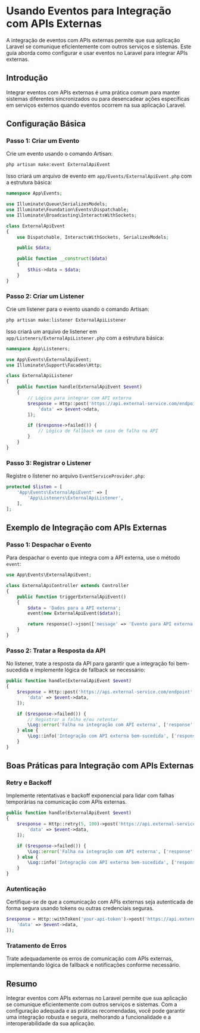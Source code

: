 # Usando Eventos para Integração com APIs Externas

A integração de eventos com APIs externas permite que sua aplicação Laravel se comunique eficientemente com outros serviços e sistemas. Este guia aborda como configurar e usar eventos no Laravel para integrar APIs externas.

## Introdução

Integrar eventos com APIs externas é uma prática comum para manter sistemas diferentes sincronizados ou para desencadear ações específicas em serviços externos quando eventos ocorrem na sua aplicação Laravel. 

## Configuração Básica

### Passo 1: Criar um Evento

Crie um evento usando o comando Artisan:

```bash
php artisan make:event ExternalApiEvent
```

Isso criará um arquivo de evento em `app/Events/ExternalApiEvent.php` com a estrutura básica:

```php
namespace App\Events;

use Illuminate\Queue\SerializesModels;
use Illuminate\Foundation\Events\Dispatchable;
use Illuminate\Broadcasting\InteractsWithSockets;

class ExternalApiEvent
{
    use Dispatchable, InteractsWithSockets, SerializesModels;

    public $data;

    public function __construct($data)
    {
        $this->data = $data;
    }
}
```

### Passo 2: Criar um Listener

Crie um listener para o evento usando o comando Artisan:

```bash
php artisan make:listener ExternalApiListener
```

Isso criará um arquivo de listener em `app/Listeners/ExternalApiListener.php` com a estrutura básica:

```php
namespace App\Listeners;

use App\Events\ExternalApiEvent;
use Illuminate\Support\Facades\Http;

class ExternalApiListener
{
    public function handle(ExternalApiEvent $event)
    {
        // Lógica para integrar com API externa
        $response = Http::post('https://api.external-service.com/endpoint', [
            'data' => $event->data,
        ]);

        if ($response->failed()) {
            // Lógica de fallback em caso de falha na API
        }
    }
}
```

### Passo 3: Registrar o Listener

Registre o listener no arquivo `EventServiceProvider.php`:

```php
protected $listen = [
    'App\Events\ExternalApiEvent' => [
        'App\Listeners\ExternalApiListener',
    ],
];
```

## Exemplo de Integração com APIs Externas

### Passo 1: Despachar o Evento

Para despachar o evento que integra com a API externa, use o método `event`:

```php
use App\Events\ExternalApiEvent;

class ExternalApiController extends Controller
{
    public function triggerExternalApiEvent()
    {
        $data = 'Dados para a API externa';
        event(new ExternalApiEvent($data));

        return response()->json(['message' => 'Evento para API externa disparado com sucesso!']);
    }
}
```

### Passo 2: Tratar a Resposta da API

No listener, trate a resposta da API para garantir que a integração foi bem-sucedida e implemente lógica de fallback se necessário:

```php
public function handle(ExternalApiEvent $event)
{
    $response = Http::post('https://api.external-service.com/endpoint', [
        'data' => $event->data,
    ]);

    if ($response->failed()) {
        // Registrar a falha e/ou retentar
        \Log::error('Falha na integração com API externa', ['response' => $response->body()]);
    } else {
        \Log::info('Integração com API externa bem-sucedida', ['response' => $response->body()]);
    }
}
```

## Boas Práticas para Integração com APIs Externas

### Retry e Backoff

Implemente retentativas e backoff exponencial para lidar com falhas temporárias na comunicação com APIs externas.

```php
public function handle(ExternalApiEvent $event)
{
    $response = Http::retry(5, 100)->post('https://api.external-service.com/endpoint', [
        'data' => $event->data,
    ]);

    if ($response->failed()) {
        \Log::error('Falha na integração com API externa', ['response' => $response->body()]);
    } else {
        \Log::info('Integração com API externa bem-sucedida', ['response' => $response->body()]);
    }
}
```

### Autenticação

Certifique-se de que a comunicação com APIs externas seja autenticada de forma segura usando tokens ou outras credenciais seguras.

```php
$response = Http::withToken('your-api-token')->post('https://api.external-service.com/endpoint', [
    'data' => $event->data,
]);
```

### Tratamento de Erros

Trate adequadamente os erros de comunicação com APIs externas, implementando lógica de fallback e notificações conforme necessário.

## Resumo

Integrar eventos com APIs externas no Laravel permite que sua aplicação se comunique eficientemente com outros serviços e sistemas. Com a configuração adequada e as práticas recomendadas, você pode garantir uma integração robusta e segura, melhorando a funcionalidade e a interoperabilidade da sua aplicação.
